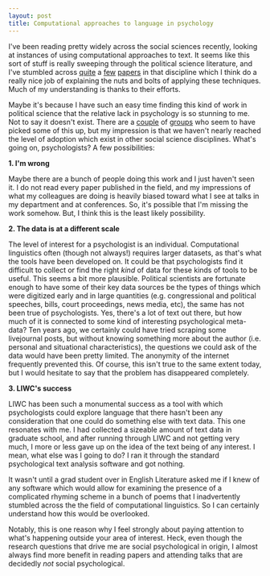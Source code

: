 ```yaml
---
layout: post
title: Computational approaches to language in psychology
---
```


I've been reading pretty widely across the social sciences recently, looking at instances of using computational approaches to text.  It seems like this sort of stuff is really sweeping through the political science literature, and I've stumbled across [quite][1] a [few][2] [papers][3] in that discipline which I think do a really nice job of explaining the nuts and bolts of applying these techniques.  Much of my understanding is thanks to their efforts.  

Maybe it's because I have such an easy time finding this kind of work in political science that the relative lack in psychology is so stunning to me.  Not to say it doesn't exist.  There are a [couple][4] of [groups][5] who seem to have picked some of this up, but my impression is that we haven't nearly reached the level of adoption which exist in other social science disciplines.  What's going on, psychologists?  A few possibilities:

**1.  I'm wrong**

Maybe there are a bunch of people doing this work and I just haven't seen it.  I do not read every paper published in the field, and my impressions of what my colleagues are doing is heavily biased toward what I see at talks in my department and at conferences.  So, it's possible that I'm missing the work somehow.  But, I think this is the least likely possibility.

**2.  The data is at a different scale**

The level of interest for a psychologist is an individual.  Computational linguistics often (though not always!) requires larger datasets, as that's what the tools have been developed on.  It could be that psychologists find it difficult to collect or find the right *kind* of data for these kinds of tools to be useful.  This seems a bit more plausible.  Political scientists are fortunate enough to have some of their key data sources be the types of things which were digitized early and in large quantities (e.g. congressional and political speeches, bills, court proceedings, news media, etc), the same has not been true of psychologists.  Yes, there's a lot of text out there, but how much of it is connected to some kind of interesting psychological meta-data?  Ten years ago, we certainly could have tried scraping some livejournal posts, but without knowing something more about the author (i.e. personal and situational characteristics), the questions we could ask of the data would have been pretty limited.  The anonymity of the internet frequently prevented this.  Of course, this isn't true to the same extent today, but I would hesitate to say that the problem has disappeared completely.

**3.  LIWC's success**

LIWC has been such a monumental success as a tool with which psychologists could explore language that there hasn't been any consideration that one could do something else with text data.  This one resonates with me.  I had collected a sizeable amount of text data in graduate school, and after running through LIWC and not getting very much, I more or less gave up on the idea of the text being of any interest.  I mean, what else was I going to do?  I ran it through the standard psychological text analysis software and got nothing.

It wasn't until a grad student over in English Literature asked me if I knew of any software which would allow for examining the presence of a complicated rhyming scheme in a bunch of poems that I inadvertently stumbled across the the field of computational linguistics.  So I can certainly understand how this would be overlooked.

Notably, this is one reason why I feel strongly about paying attention to what's happening outside your area of interest.  Heck, even though the research questions that drive me are social psychological in origin, I almost always find more benefit in reading papers and attending talks that are decidedly *not* social psychological.  

[1]: <http://web.stanford.edu/~jgrimmer/tad2.pdf>
[2]: <https://www.law.berkeley.edu/files/MonroeColaresiQuinn.pdf>
[3]: <http://dash.harvard.edu/bitstream/handle/1/5125261/method%20.pdf?sequence=1>
[4]: <http://wwbp.org/>
[5]: <http://pilab.psy.utexas.edu/>